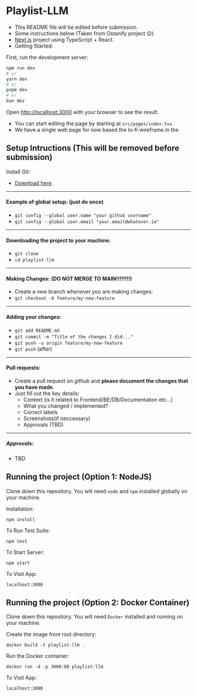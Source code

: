 # Playlist-LLM

- This README file will be edited before submission.
- Some instructions below (Taken from Ostanify project 😉)
- [Next.js](https://nextjs.org) project using TypeScript + React.
- Getting Started:

First, run the development server:

```bash
npm run dev
# or
yarn dev
# or
pnpm dev
# or
bun dev
```

Open [http://localhost:3000](http://localhost:3000) with your browser to see the result.

- You can start editing the page by starting at `src/pages/index.tsx`.
- We have a single web page for now based the lo-fi wireframe in the 


## Setup Intructions  (This will be removed before submission)
Install Git:
- [Download here](https://git-scm.com/downloads).

<hr>

#### Example of global setup: (just do once)
- `git config --global user.name "your github username"`
- `git config --global user.email "your.email@whatever.ie"`
<hr>

#### Downloading the project to your machine:
- `git clone`
- `cd playlist-llm`
<hr>

#### Making Changes: (**DO NOT MERGE TO MAIN!!!!!!!!**)
- Create a new branch whenever you are making changes:
- `git checkout -b feature/my-new-feature`

<hr>

#### Adding your changes:
- `git add README.md`
- `git commit -m "Title of the changes I did..."`
- `git push -u origin feature/my-new-feature`
- `git push` (after)

<hr>

#### Pull requests:
- Create a pull request on github and **please document the changes that you have made**.
- Just fill out the key details:
    - Context (is it related to Frontend/BE/DB/Documentation etc...)
    - What you changed / implemented?
    - Correct labels
    - Screenshots(if neccessary)
    - Approvals (TBD)
<hr>

##### Approvals:
- TBD

## Running the project (Option 1: NodeJS)

Clone down this repository. You will need `node` and `npm` installed globally on your machine.  

Installation:

`npm install`  

To Run Test Suite:  

`npm test`  

To Start Server:

`npm start`  

To Visit App:

`localhost:3000`

## Running the project (Option 2: Docker Container)

Clone down this repository. You will need `Docker` installed and running on your machine.

Create the image from root directory:

`docker build -t playlist-llm .`

Run the Docker container:

`docker run -d -p 3000:80 playlist-llm`

To Visit App:

`localhost:3000`


